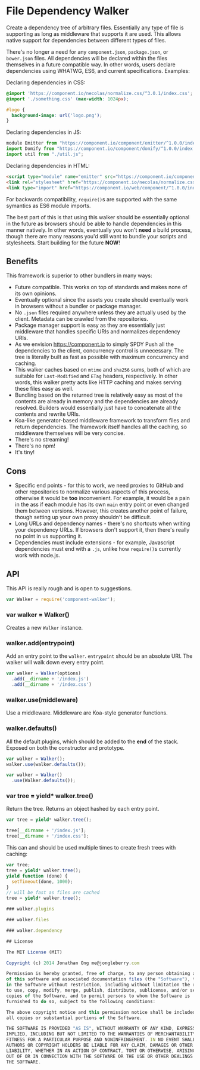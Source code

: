 
# File Dependency Walker

Create a dependency tree of arbitrary files.
Essentially any type of file is supporting as long as middleware that supports it are used.
This allows native support for dependencies between different types of files.

There's no longer a need for any `component.json`, `package.json`, or `bower.json` files.
All dependencies will be declared within the files themselves in a future compatible way.
In other words, users declare dependencies using WHATWG, ES6, and current specifications.
Examples:

Declaring dependencies in CSS:

```css
@import 'https://component.io/necolas/normalize.css/^3.0.1/index.css';
@import './something.css' (max-width: 1024px);

#logo {
  background-image: url('logo.png');
}
```

Declaring dependencies in JS:

```js
module Emitter from "https://component.io/component/emitter/^1.0.0/index.js";
import Domify from "https://component.io/component/domify/^1.0.0/index.js";
import util from "./util.js";
```

Declaring dependencies in HTML:

```html
<script type="module" name="emitter" src="https://component.io/component/emitter/^1.0.0/index.js"></script>
<link rel="stylesheet" href="https://component.io/necolas/normalize.css/^3.0.1/normalize.css">
<link type="import" href="https://component.io/web/component/^1.0.0/index.html">
```

For backwards compatibility, `require()`s are supported with the same symantics as ES6 module imports.

The best part of this is that using this walker should be essentially optional in the future as browsers should be able to handle dependencies in this manner natively.
In other words, eventually you won't __need__ a build process, though there are many reasons you'd still want to bundle your scripts and stylesheets.
Start building for the future __NOW__!

## Benefits

This framework is superior to other bundlers in many ways:

- Future compatible. This works on top of standards and makes none of its own opinions.
- Eventually optional since the assets you create should eventually work in browsers without a bundler or package manager.
- No `.json` files required anywhere unless they are actually used by the client. Metadata can be crawled from the repositories.
- Package manager support is easy as they are essentially just middleware that handles specific URIs and normalizes dependency URIs.
- As we envision https://component.io to simply SPDY Push all the dependencies to the client, concurrency control is unnecessary. The tree is literally built as fast as possible with maximum concurrency and caching.
- This walker caches based on `mtime` and `sha256` sums, both of which are suitable for `Last-Modified` and `ETag` headers, respectively. In other words, this walker pretty acts like HTTP caching and makes serving these files easy as well.
- Bundling based on the returned tree is relatively easy as most of the contents are already in memory and the dependencies are already resolved. Builders would essentially just have to concatenate all the contents and rewrite URIs.
- Koa-like generator-based middleware framework to transform files and return dependencies. The framework itself handles all the caching, so middleware themselves will be very concise.
- There's no streaming!
- There's no npm!
- It's tiny!

## Cons

- Specific end points - for this to work, we need proxies to GitHub and other repositories to normalize various aspects of this process, otherwise it would be __too__ inconvenient. For example, it would be a pain in the ass if each module has its own `main` entry point or even changed them between versions. However, this creates another point of failure, though setting up your own proxy shouldn't be difficult.
- Long URLs and dependency names - there's no shortcuts when writing your dependency URLs. If browsers don't support it, then there's really no point in us supporting it.
- Dependencies must include extensions - for example, Javascript dependencies must end with a `.js`, unlike how `require()`s currently work with node.js.

## API

This API is really rough and is open to suggestions.

```js
var Walker = require('component-walker');
```

### var walker = Walker()

Creates a new `Walker` instance.

### walker.add(entrypoint)

Add an entry point to the `walker`. `entrypoint` should be an absolute URI. The walker will walk down every entry point.

```js
var walker = Walker(options)
  .add(__dirname + '/index.js')
  .add(__dirname + '/index.css')
```

### walker.use(middleware)

Use a middleware.
Middleware are Koa-style generator functions.

### walker.defaults()

All the default plugins, which should be added to the __end__ of the stack.
Exposed on both the constructor and prototype.

```js
var walker = Walker();
walker.use(walker.defaults());

var walker = Walker()
  .use(Walker.defaults());
```

### var tree = yield* walker.tree()

Return the tree. Returns an object hashed by each entry point.

```js
var tree = yield* walker.tree();

tree[__dirname + '/index.js'];
tree[__dirname + '/index.css'];
```

This can and should be used multiple times to create fresh trees with caching:

```js
var tree;
tree = yield* walker.tree();
yield function (done) {
  setTimeout(done, 1000);
}
// will be fast as files are cached
tree = yield* walker.tree();

### walker.plugins

### walker.files

### walker.dependency

## License

The MIT License (MIT)

Copyright (c) 2014 Jonathan Ong me@jongleberry.com

Permission is hereby granted, free of charge, to any person obtaining a copy
of this software and associated documentation files (the "Software"), to deal
in the Software without restriction, including without limitation the rights
to use, copy, modify, merge, publish, distribute, sublicense, and/or sell
copies of the Software, and to permit persons to whom the Software is
furnished to do so, subject to the following conditions:

The above copyright notice and this permission notice shall be included in
all copies or substantial portions of the Software.

THE SOFTWARE IS PROVIDED "AS IS", WITHOUT WARRANTY OF ANY KIND, EXPRESS OR
IMPLIED, INCLUDING BUT NOT LIMITED TO THE WARRANTIES OF MERCHANTABILITY,
FITNESS FOR A PARTICULAR PURPOSE AND NONINFRINGEMENT. IN NO EVENT SHALL THE
AUTHORS OR COPYRIGHT HOLDERS BE LIABLE FOR ANY CLAIM, DAMAGES OR OTHER
LIABILITY, WHETHER IN AN ACTION OF CONTRACT, TORT OR OTHERWISE, ARISING FROM,
OUT OF OR IN CONNECTION WITH THE SOFTWARE OR THE USE OR OTHER DEALINGS IN
THE SOFTWARE.
